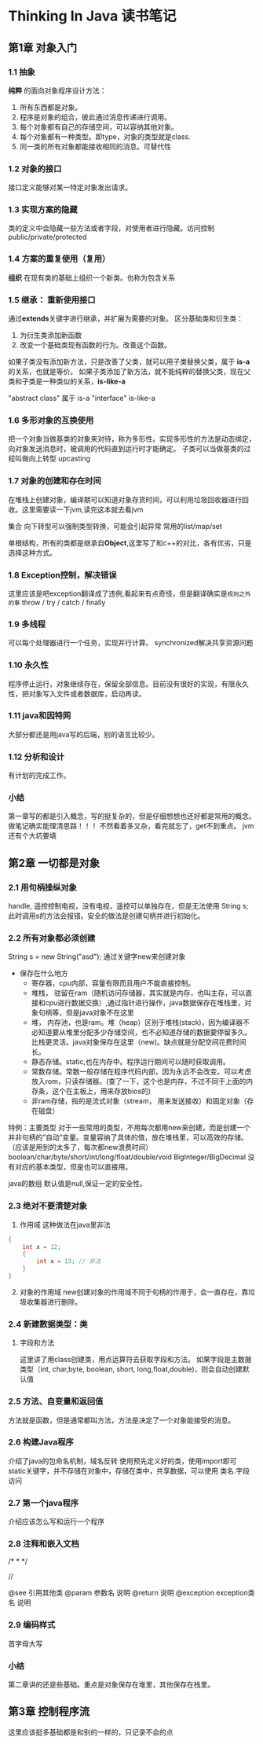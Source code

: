 # Thinking In Java 读书笔记
## 第1章 对象入门
### 1.1 抽象
**纯粹** 的面向对象程序设计方法：
1. 所有东西都是对象。
2. 程序是对象的组合，彼此通过消息传递进行调用。
3. 每个对象都有自己的存储空间，可以容纳其他对象。
4. 每个对象都有一种类型。即type，对象的类型就是class.
5. 同一类的所有对象都能接收相同的消息。可替代性

### 1.2 对象的接口
接口定义能够对某一特定对象发出请求。

### 1.3 实现方案的隐藏
类的定义中会隐藏一些方法或者字段，对使用者进行隐藏。访问控制 public/private/protected

### 1.4 方案的重复使用（复用）
**组织** 在现有类的基础上组织一个新类。也称为包含关系

### 1.5 继承： 重新使用接口
通过**extends**关键字进行继承，并扩展为需要的对象。
区分基础类和衍生类：
1. 为衍生类添加新函数
2. 改变一个基础类现有函数的行为。改善这个函数。

如果子类没有添加新方法，只是改善了父类，就可以用子类替换父类，属于 **is-a**的关系，也就是等价。
如果子类添加了新方法，就不能纯粹的替换父类，现在父类和子类是一种类似的关系，**is-like-a**

"abstract class" 属于 is-a
"interface" is-like-a

### 1.6 多形对象的互换使用
把一个对象当做基类的对象来对待，称为多形性。实现多形性的方法是动态绑定，向对象发送消息时，被调用的代码直到运行时才能确定。
子类可以当做基类的过程叫做向上转型 upcasting

### 1.7 对象的创建和存在时间
在堆栈上创建对象，编译期可以知道对象存货时间，可以利用垃圾回收器进行回收。这里需要读一下jvm,读完这本就去看jvm

集合
向下转型可以强制类型转换，可能会引起异常
常用的list/map/set

单根结构，所有的类都是继承自**Object**,这里写了和c++的对比，各有优劣，只是选择这种方式。

### 1.8 Exception控制，解决错误
这里应该是吧exception翻译成了违例,看起来有点奇怪，但是翻译确实是`规则之外的事`
throw / try / catch / finally

### 1.9 多线程
可以每个处理器进行一个任务，实现并行计算。
synchronized解决共享资源问题

### 1.10 永久性
程序停止运行，对象继续存在，保留全部信息。目前没有很好的实现，有限永久性，把对象写入文件或者数据库，启动再读。

### 1.11 java和因特网
大部分都还是用java写的后端，别的语言比较少。
### 1.12 分析和设计
有计划的完成工作。


### 小结
第一章写的都是引入概念，写的挺复杂的，但是仔细想想也还好都是常用的概念。
做笔记确实能理清思路！！！ 不然看着多又杂，看完就忘了，get不到重点。
jvm还有个大坑要填

## 第2章 一切都是对象
### 2.1 用句柄操纵对象
handle,
遥控控制电视，没有电视，遥控可以单独存在，但是无法使用 String s;
此时调用s的方法会报错。安全的做法是创建句柄并进行初始化。

### 2.2 所有对象都必须创建
String s = new String("asd");
通过关键字new来创建对象

- 保存在什么地方
  - 寄存器，cpu内部，容量有限而且用户不能直接控制。
  - 堆栈， 驻留在ram（随机访问存储器，其实就是内存，也叫主存，可以直接和cpu进行数据交换）,通过指针进行操作，java数据保存在堆栈里，对象句柄等，但是java对象不在这里
  - 堆， 内存池，也是ram。堆（heap）区别于堆栈(stack)，因为编译器不必知道要从堆里分配多少存储空间，也不必知道存储的数据要停留多久。比栈更灵活。java对象保存在这里（new)。缺点就是分配空间花费时间长。
  - 静态存储。static,也在内存中。程序运行期间可以随时获取调用。
  - 常数存储。常数一般存储在程序代码内部，因为永远不会改变。可以考虑放入rom，只读存储器。(查了一下，这个也是内存，不过不同于上面的内存条，这个在主板上，用来存放bios的)
  - 非ram存储，指的是流式对象（stream， 用来发送接收）和固定对象（存在磁盘）

特例：主要类型
对于一些常用的类型，不用每次都用new来创建，而是创建一个并非句柄的”自动“变量。变量容纳了具体的值，放在堆栈里，可以高效的存储。（应该是用到的太多了，每次都new浪费时间）
boolean/char/byte/short/int/long/float/double/void
BigInteger/BigDecimal 没有对应的基本类型，但是也可以直接用。

java的数组
默认值是null,保证一定的安全性。

### 2.3 绝对不要清楚对象
1. 作用域
这种做法在java里非法
```java
{
    int x = 12;
    {
        int x = 13; // 非法
    }
}
```
2. 对象的作用域
new创建对象的作用域不同于句柄的作用于，会一直存在，靠垃圾收集器进行删除。
### 2.4 新建数据类型：类
1. 字段和方法
   
    这里讲了用class创建类，用点运算符去获取字段和方法。
    如果字段是主数据类型（int, char,byte, boolean, short, long,float,double)，则会自动创建默认值
### 2.5 方法、自变量和返回值
方法就是函数，但是通常都叫方法，方法是决定了一个对象能接受的消息。
### 2.6 构建Java程序
介绍了java的包命名机制，域名反转
使用预先定义好的类，使用import即可
static关键字，并不存储在对象中，存储在类中，共享数据，可以使用 类名.字段 访问
### 2.7 第一个java程序
介绍应该怎么写和运行一个程序

### 2.8 注释和嵌入文档
/*
*
*/

//

@see 引用其他类
@param 参数名 说明
@return 说明
@exception exception类名 说明

### 2.9 编码样式
首字母大写

### 小结
第二章讲的还是些基础。重点是对象保存在堆里，其他保存在栈里。

## 第3章 控制程序流
这里应该挺多基础都是和别的一样的，只记录不会的点
